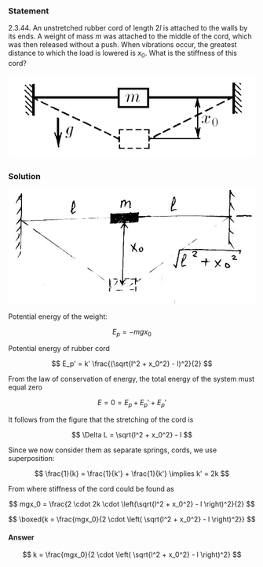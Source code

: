 ###  Statement

$2.3.44.$ An unstretched rubber cord of length $2l$ is attached to the walls by its ends. A weight of mass $m$ was attached to the middle of the cord, which was then released without a push. When vibrations occur, the greatest distance to which the load is lowered is $x_0$. What is the stiffness of this cord?

![ For problem $2.3.44$ |579x198, 51%](../../img/2.3.44/statement.png)

### Solution

![ Geometry of the problem |634x293, 51%](../../img/2.3.44/2.3.44.jpg)

Potential energy of the weight:

$$
E_p = -mgx_0
$$

Potential energy of rubber cord

$$
E_p' = k' \frac{(\sqrt{l^2 + x_0^2} - l)^2}{2}
$$

From the law of conservation of energy, the total energy of the system must equal zero

$$
E = 0 = E_p + E_p' + E_p'
$$

It follows from the figure that the stretching of the cord is

$$
\Delta L = \sqrt{l^2 + x_0^2} - l
$$

Since we now consider them as separate springs, cords, we use superposition:

$$
\frac{1}{k} = \frac{1}{k'} + \frac{1}{k'} \implies k' = 2k
$$

From where stiffness of the cord could be found as

$$
mgx_0 = \frac{2 \cdot 2k \cdot \left(\sqrt{l^2 + x_0^2} - l \right)^2}{2}
$$

$$
\boxed{k = \frac{mgx_0}{2 \cdot \left( \sqrt{l^2 + x_0^2} - l \right)^2}}
$$

#### Answer

$$
k = \frac{mgx_0}{2 \cdot \left( \sqrt{l^2 + x_0^2} - l \right)^2}
$$